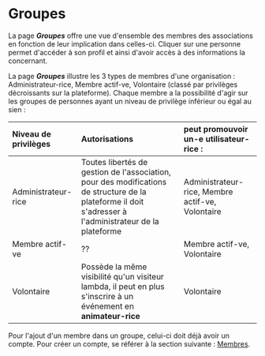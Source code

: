 # Groupes 

La page ***Groupes*** offre une vue d'ensemble des membres des associations en fonction de leur implication dans celles-ci. Cliquer sur une personne permet d'accéder à son profil et ainsi d'avoir accès à des informations la concernant.

La page ***Groupes*** illustre les 3 types de membres d'une organisation : Administrateur-rice, Membre actif-ve, Volontaire (classé par privilèges décroissants sur la plateforme). Chaque membre a la possibilité d'agir sur les groupes de personnes ayant un niveau de privilège inférieur ou égal au sien :

| Niveau de privilèges | Autorisations | peut promouvoir un-e utilisateur-rice : |
|:--|:--|:--|
| Administrateur-rice  | Toutes libertés de gestion de l'association, pour des modifications de structure de la plateforme il doit s'adresser à l'administrateur de la plateforme | Administrateur-rice, Membre actif-ve, Volontaire |
| Membre actif-ve      | ?? | Membre actif-ve, Volontaire                      |
| Volontaire           | Possède la même visibilité qu'un visiteur lambda, il peut en plus s'inscrire à un événement en **animateur-rice** | Volontaire                                       |

Pour l'ajout d'un membre dans un groupe, celui-ci doit déjà avoir un compte. Pour créer un compte, se référer à la section suivante : [Membres](members.md).